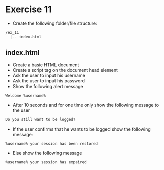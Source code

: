 # Exercise 11

* Create the following folder/file structure:
```
/ex_11
  |-- index.html
```

## index.html
* Create a basic HTML document
* Create a script tag on the document head element
* Ask the user to input his username
* Ask the user to input his password
* Show the following alert message
```
Welcome %username%
```
* After 10 seconds and for one time only show the following message to the user
``` 
Do you still want to be logged?
```
* If the user confirms that he wants to be logged show the following message:
```
%username% your session has been restored
```
* Else show the following message
```
%username% your session has expaired
```